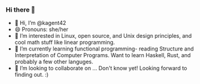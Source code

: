 ### Hi there 👋



   - 👋 Hi, I’m @kagent42
   - 😄 Pronouns: she/her
   - 👀 I’m interested in Linux, open source, and Unix design principles, and cool math stuff like linear programming.
   - 🌱 I’m currently learning functional programming- reading Structure and Interpretation of Computer Programs. Want to learn Haskell, Rust, and probably a few other languges.
   - 💞️ I’m looking to collaborate on ... Don't know yet! Looking forward to finding out. :)



<!--
**kagent42/kagent42** is a ✨ _special_ ✨ repository because its `README.md` (this file) appears on your GitHub profile.

Here are some ideas to get you started:

- 🔭 I’m currently working on ...
- 🌱 I’m currently learning ...
- 👯 I’m looking to collaborate on ...
- 🤔 I’m looking for help with ...
- 💬 Ask me about ...
- 📫 How to reach me: ...
- 😄 Pronouns: ...
- ⚡ Fun fact: ...
-->
